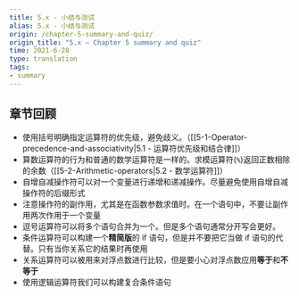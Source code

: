 ```yaml
---
title: 5.x - 小结与测试
alias: 5.x - 小结与测试
origin: /chapter-5-summary-and-quiz/
origin_title: "5.x — Chapter 5 summary and quiz"
time: 2021-6-28
type: translation
tags:
- summary
---
```



## 章节回顾

- 使用括号明确指定运算符的优先级，避免歧义。（[[5-1-Operator-precedence-and-associativity|5.1 - 运算符优先级和结合律]]）
- 算数运算符的行为和普通的数学运算符是一样的。求模运算符(`%`)返回正数相除的余数（[[5-2-Arithmetic-operators|5.2 - 数学运算符]]）
- 自增自减操作符可以对一个变量进行递增和递减操作。尽量避免使用自增自减操作符的后缀形式
- 注意操作符的副作用，尤其是在函数参数求值时。在一个语句中，不要让副作用两次作用于一个变量
- 逗号运算符可以将多个语句合并为一个。但是多个语句通常分开写会更好。
- 条件运算符可以构建一个**精简版**的 if 语句，但是并不要把它当做 if 语句的代替。只有当你关系它的结果时再使用
- 关系运算符可以被用来对浮点数进行比较，但是要小心对浮点数应用**等于**和**不等于**
- 使用逻辑运算符我们可以构建复合条件语句
